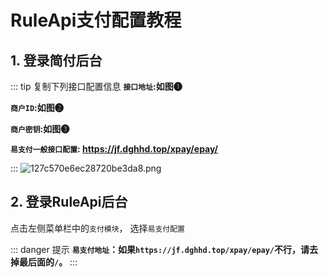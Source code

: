 # RuleApi支付配置教程
## 1. 登录简付后台
::: tip 复制下列接口配置信息
**`接口地址`:如图❶**

**`商户ID`:如图❷**

**`商户密钥`:如图❸**

**`易支付一般接口配置`: https://jf.dghhd.top/xpay/epay/**

:::
![127c570e6ec28720be3da8.png](/RuleProject/QQ20240919-191051.png)
## 2. 登录RuleApi后台
点击左侧菜单栏中的`支付模块`， 选择`易支付配置`

::: danger 提示
**`易支付地址`：如果`https://jf.dghhd.top/xpay/epay/`不行，请去掉最后面的`/`。**
:::